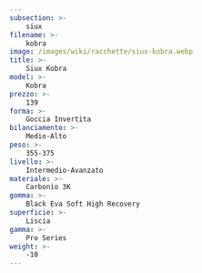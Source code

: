 ```yaml
---
subsection: >-
    siux
filename: >-
    kobra
image: /images/wiki/racchette/siux-kobra.webp
title: >-
    Siux Kobra
model: >-
    Kobra
prezzo: >-
    139
forma: >-
    Goccia Invertita
bilanciamento: >-
    Medio-Alto
peso: >-
    355-375
livello: >-
    Intermedio-Avanzato
materiale: >-
    Carbonio 3K
gomma: >-
    Black Eva Soft High Recovery
superficie: >-
    Liscia
gamma: >-
    Pro Series
weight: >-
    -10
---
```

